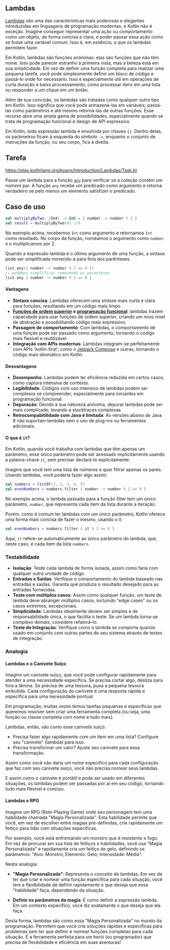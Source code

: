 ## Lambdas
[Lambdas](https://kotlinlang.org/docs/lambdas.html#lambda-expressions-and-anonymous-functions) são uma das características mais poderosas e elegantes introduzidas em linguagens de programação modernas, e Kotlin não é exceção. Imagine conseguir representar uma ação ou comportamento como um objeto, de forma concisa e clara, e poder passar essa ação como se fosse uma variável comum. Isso é, em essência, o que os lambdas permitem fazer.

Em Kotlin, lambdas são funções anônimas: elas são funções que não têm nome. Isso pode parecer estranho à primeira vista, mas a beleza está em sua simplicidade. Em vez de definir uma função completa para realizar uma pequena tarefa, você pode simplesmente definir um bloco de código e passá-lo onde for necessário. Isso é especialmente útil em operações de curta duração e baixo processamento, como processar itens em uma lista ou responder a um clique em um botão.

Além de sua concisão, os lambdas são tratadas como qualquer outro tipo em Kotlin. Isso significa que você pode armazená-las em variáveis, passá-las como parâmetros e até mesmo retorná-las de outras funções. Esse recurso abre uma ampla gama de possibilidades, especialmente quando se trata de programação funcional e design de API expressivo.

Em Kotlin, toda expressão lambda é envolvida por chaves `{}`. Dentro delas, os parâmetros ficam à esquerda do símbolo `->`, enquanto o conjunto de instruções da função, ou seu corpo, fica à direita.

## Tarefa

https://play.kotlinlang.org/koans/Introduction/Lambdas/Task.kt

Passe um lambda para a função [`any`](https://kotlinlang.org/api/latest/jvm/stdlib/kotlin.collections/any.html)
para verificar se a coleção contém um número par.
A função `any` recebe um predicado como argumento e retorna verdadeiro se pelo menos um elemento satisfizer o predicado.

## Caso de uso

```kotlin
val multiplyByTwo: (Int) -> Int = { number -> number * 2 }
val result = multiplyByTwo(4) //8
```
No exemplo acima, recebemos `Int` como argumento e retornamos `Int` como resultado. No corpo da função, nomeamos o argumento como `number` e o multiplicamos por 2.

Quando a expressão lambda é o último argumento de uma função, a sintaxe pode ser simplificada movendo-a para fora dos parênteses.

```kotlin
list.any({ number -> number % 2 == 0 })
// podemos simplificar removendo os parenteses
list.any { number -> number % 2 == 0 }
```

#### Vantagens
- **Sintaxe concisa**: Lambdas oferecem uma sintaxe mais curta e clara para funções, resultando em um código mais limpo.
- **[Funções de ordem superior](https://kotlinlang.org/docs/lambdas.html#higher-order-functions) e [programação funcional](https://pt.wikipedia.org/wiki/Programa%C3%A7%C3%A3o_funcional)**: lambdas trazem capacidade para usar funções de ordem superior, criando um novo nível de abstração e possibilitando código mais expressivo.
- **Passagem de comportamento**: Com lambdas, o comportamento de uma função pode ser passado como argumento, tornando o código mais flexível e reutilizável.
- **Integração com APIs modernas**: Lambdas integram-se perfeitamente com APIs 'kotlin-first', como o [Jetpack Compose](https://developer.android.com/jetpack/compose) e outras, tornando o código mais idiomático em Kotlin.

#### Desvantagens
- **Desempenho**: Lambdas podem ter eficiência reduzida em certos casos, como captura intensiva de contexto.
- **Legibilidade**: Códigos com uso intensivo de lambdas podem ser complexos se compreender, especialmente para iniciantes em programação funcional. 
- **Depuração**: Devido à sua natureza anônima, depurar lambdas pode ser mais complicado, levando a stacktraces complexas. 
- **Retrocompabitilidade com Java é limitada**: As versões abaixo de Java 8 não suportam lambdas sem o uso de plug-ins ou ferramentas adicionais.

#### O que é `it`?
Em Kotlin, quando você trabalha com lambdas que têm apenas um parâmetro, esse único parâmetro pode ser acessado implicitamente usando a palavra-chave `it`, sem precisar declará-lo explicitamente.

Imagine que você tem uma lista de números e quer filtrar apenas os pares. Usando lambdas, você poderia fazer algo assim:

```kotlin
val numbers = listOf(1, 2, 3, 4, 5)
val evenNumbers = numbers.filter { number -> number % 2 == 0 }
```

No exemplo acima, o lambda passado para a função filter tem um único parâmetro, `number`, que representa cada item da lista durante a iteração.

Porém, como é comum ter lambdas com um único parâmetro, Kotlin oferece uma forma mais concisa de fazer o mesmo, usando o it:

```kotlin
val evenNumbers = numbers.filter { it % 2 == 0 }
```

Aqui, `it` refere-se automaticamente ao único parâmetro do lambda, que, neste caso, é cada item da lista `numbers`.

### Testabilidade
- **Isolação**: Teste cada lambda de forma isolada, assim como faria com qualquer outra unidade de código.
- **Entradas e Saídas**: Verifique o comportamento do lambda baseado nas entradas e saídas. Garanta que produza o resultado desejado para as entradas fornecidas.
- **Teste com múltiplos casos**: Assim como qualquer função, um teste de lambda deve abranger múltiplos casos, incluindo "edge cases" ou os casos extremos, excepcionais.
- **Simplicidade**: Lambdas idealmente devem ser simples e de responsabilidade única, o que facilita o teste. Se um lambda torna-se complexo demais, considere refatorá-lo.
- **Teste de Integração**: Verifique como o lambda se comporta quando usado em conjunto com outras partes do seu sistema através de testes de integração.

### Analogia
#### Lambdas e o Canivete Suíço
Imagine um canivete suíço, que você pode configurar rapidamente para atender a uma necessidade específica. Se precisa cortar algo, desliza para fora a lâmina. Se precisa de uma tesoura, puxa a pequena tesoura embutida. Cada configuração do canivete é uma resposta rápida e específica para uma necessidade pontual.

Em programação, muitas vezes temos tarefas pequenas e específicas que queremos resolver sem criar uma ferramenta completa (ou seja, uma função ou classe completa com nome e tudo mais).

Lambdas, então, são como esse canivete suíço:
- Precisa fazer algo rapidamente com um item em uma lista? Configure seu "canivete" (lambda) para isso.
- Precisa transformar um valor? Ajuste seu canivete para essa transformação.

Assim como você não daria um nome específico para cada configuração que faz com seu canivete suíço, você não precisa nomear seus lambdas. 

E assim como o canivete é portátil e pode ser usado em diferentes situações, os lambdas podem ser passadas por aí em seu código, tornando tudo mais flexível e conciso.

#### Lambdas e RPG
Imagine um RPG (Role-Playing Game) onde seu personagem tem uma habilidade chamada "Magia Personalizada". Esta habilidade permite que você, em vez de escolher entre magias pré-definidas, crie rapidamente um feitiço para lidar com situações específicas.

Por exemplo, você está enfrentando um monstro que é resistente a fogo. Em vez de procurar em sua lista de feitiços e habilidades, você usa "Magia Personalizada" e rapidamente cria um feitiço de gelo, definindo os parâmetros: "Alvo: Monstro; Elemento: Gelo; Intensidade: Média".

Nesta analogia:

- **"Magia Personalizada"**: Representa o conceito de lambdas. Em vez de ter que criar e nomear uma função específica para cada situação, você tem a flexibilidade de definir rapidamente o que deseja que essa "habilidade" faça, dependendo da situação.

- **Definir os parâmetros da magia**: É como definir a expressão lambda. Em um contexto específico, você diz exatamente o que deseja que ela faça.

Desta forma, lambdas são como essa "Magia Personalizada" no mundo da programação. Permitem que você crie soluções rápidas e específicas para problemas sem ter que definir e nomear funções completas para cada situação. É a ferramenta perfeita para um herói (ou programador) que precisa de flexibilidade e eficiência em suas aventuras!
